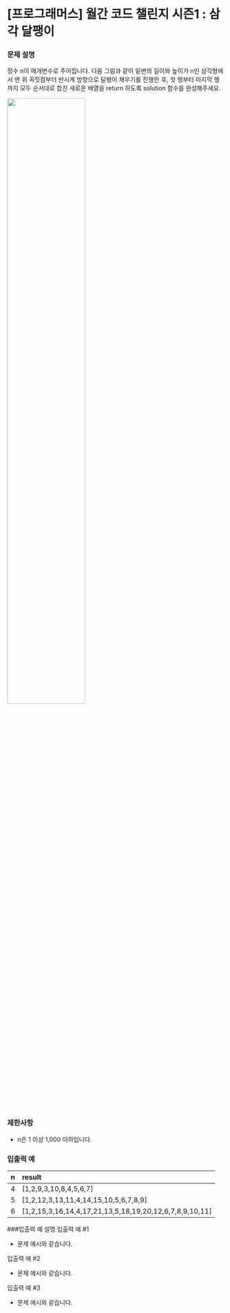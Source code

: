 # [프로그래머스] 월간 코드 챌린지 시즌1 : 삼각 달팽이

### 문제 설명
정수 n이 매개변수로 주어집니다. 다음 그림과 같이 밑변의 길이와 높이가 n인 삼각형에서 맨 위 꼭짓점부터 반시계 방향으로 달팽이 채우기를 진행한 후, 첫 행부터 마지막 행까지 모두 순서대로 합친 새로운 배열을 return 하도록 solution 함수를 완성해주세요.

<img src="https://grepp-programmers.s3.ap-northeast-2.amazonaws.com/files/production/e1e53b93-dcdf-446f-b47f-e8ec1292a5e0/examples.png" width="60%"> 

### 제한사항
- n은 1 이상 1,000 이하입니다.

### 입출력 예
|n	|result|
|:---|:---|
|4	|[1,2,9,3,10,8,4,5,6,7]|
|5	|[1,2,12,3,13,11,4,14,15,10,5,6,7,8,9]|
|6	|[1,2,15,3,16,14,4,17,21,13,5,18,19,20,12,6,7,8,9,10,11]|

###입출력 예 설명
입출력 예 #1

- 문제 예시와 같습니다.

입출력 예 #2

- 문제 예시와 같습니다.

입출력 예 #3

- 문제 예시와 같습니다.